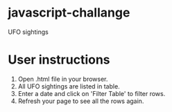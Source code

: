 # javascript-challange
UFO sightings

# User instructions #
1. Open .html file in your browser. 
2. All UFO sightings are listed in table. 
3. Enter a date and click on 'Filter Table' to filter rows. 
4. Refresh your page to see all the rows again.  
